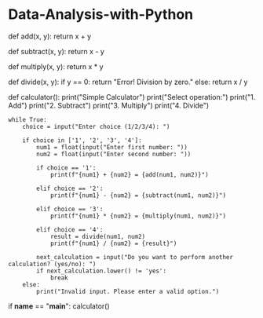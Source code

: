 # Data-Analysis-with-Python

def add(x, y):
    return x + y

def subtract(x, y):
    return x - y

def multiply(x, y):
    return x * y

def divide(x, y):
    if y == 0:
        return "Error! Division by zero."
    else:
        return x / y

def calculator():
    print("Simple Calculator")
    print("Select operation:")
    print("1. Add")
    print("2. Subtract")
    print("3. Multiply")
    print("4. Divide")

    while True:
        choice = input("Enter choice (1/2/3/4): ")

        if choice in ['1', '2', '3', '4']:
            num1 = float(input("Enter first number: "))
            num2 = float(input("Enter second number: "))

            if choice == '1':
                print(f"{num1} + {num2} = {add(num1, num2)}")

            elif choice == '2':
                print(f"{num1} - {num2} = {subtract(num1, num2)}")

            elif choice == '3':
                print(f"{num1} * {num2} = {multiply(num1, num2)}")

            elif choice == '4':
                result = divide(num1, num2)
                print(f"{num1} / {num2} = {result}")

            next_calculation = input("Do you want to perform another calculation? (yes/no): ")
            if next_calculation.lower() != 'yes':
                break
        else:
            print("Invalid input. Please enter a valid option.")

if __name__ == "__main__":
    calculator()
